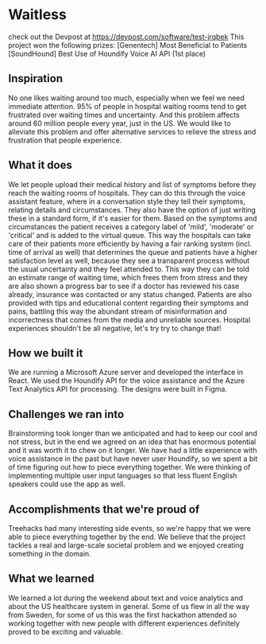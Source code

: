 # Waitless
check out the Devpost at https://devpost.com/software/test-jrqbek
This project won the following prizes:
[Genentech] Most Beneficial to Patients
[SoundHound] Best Use of Houndify Voice AI API (1st place)

## Inspiration
No one likes waiting around too much, especially when we feel we need immediate attention. 95% of people in hospital waiting rooms tend to get frustrated over waiting times and uncertainty. And this problem affects around 60 million people every year, just in the US. We would like to alleviate this problem and offer alternative services to relieve the stress and frustration that people experience.
## What it does
We let people upload their medical history and list of symptoms before they reach the waiting rooms of hospitals. They can do this through the voice assistant feature, where in a conversation style they tell their symptoms, relating details and circumstances. They also have the option of just writing these in a standard form, if it's easier for them. Based on the symptoms and circumstances the patient receives a category label of 'mild', 'moderate' or 'critical' and is added to the virtual queue. This way the hospitals can take care of their patients more efficiently by having a fair ranking system (incl. time of arrival as well) that determines the queue and patients have a higher satisfaction level as well, because they see a transparent process without the usual uncertainty and they feel attended to. This way they can be told an estimate range of waiting time, which frees them from stress and they are also shown a progress bar to see if a doctor has reviewed his case already, insurance was contacted or any status changed. Patients are also provided with tips and educational content regarding their symptoms and pains, battling this way the abundant stream of misinformation and incorrectness that comes from the media and unreliable sources. Hospital experiences shouldn't be all negative, let's try try to change that!
## How we built it
We are running a Microsoft Azure server and developed the interface in React. We used the Houndify API for the voice assistance and the Azure Text Analytics API for processing. The designs were built in Figma.
## Challenges we ran into
Brainstorming took longer than we anticipated and had to keep our cool and not stress, but in the end we agreed on an idea that has enormous potential and it was worth it to chew on it longer. We have had a little experience with voice assistance in the past but have never user Houndify, so we spent a bit of time figuring out how to piece everything together. We were thinking of implementing multiple user input languages so that less fluent English speakers could use the app as well. 
## Accomplishments that we're proud of
Treehacks had many interesting side events, so we're happy that we were able to piece everything together by the end. We believe that the project tackles a real and large-scale societal problem and we enjoyed creating something in the domain. 
## What we learned
We learned a lot during the weekend about text and voice analytics and about the US healthcare system in general. Some of us flew in all the way from Sweden, for some of us this was the first hackathon attended so working together with new people with different experiences definitely proved to be exciting and valuable.

